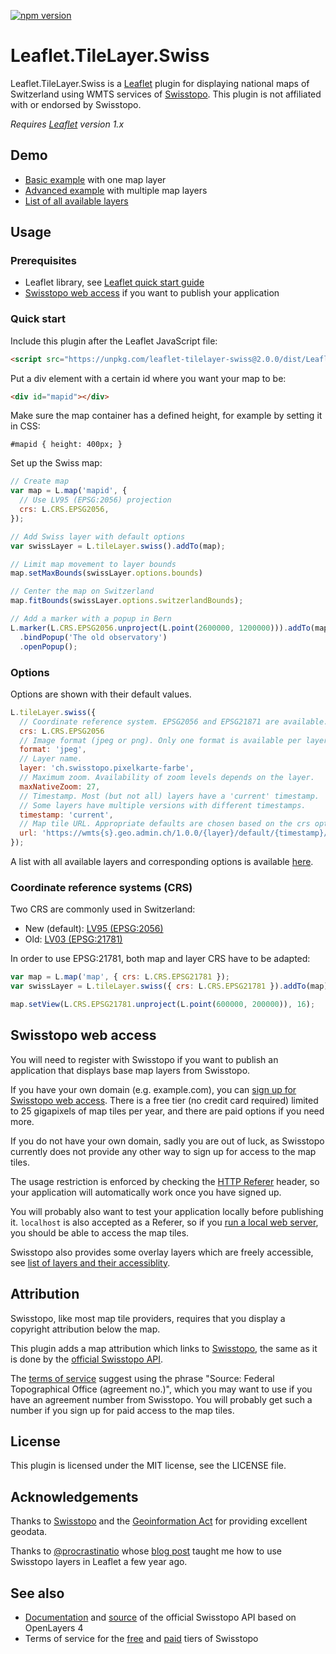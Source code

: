 [![npm version](https://img.shields.io/npm/v/leaflet-tilelayer-swiss.svg)](https://www.npmjs.com/package/leaflet-tilelayer-swiss)

# Leaflet.TileLayer.Swiss

Leaflet.TileLayer.Swiss is a [Leaflet](https://leafletjs.com/) plugin for
displaying national maps of Switzerland using WMTS services of
[Swisstopo](https://www.swisstopo.ch/).
This plugin is not affiliated with or endorsed by Swisstopo.

_Requires [Leaflet](https://leafletjs.com/) version 1.x_

## Demo

- [Basic example](https://leaflet-tilelayer-swiss.karavia.ch/examples/basic.html)
  with one map layer
- [Advanced example](https://leaflet-tilelayer-swiss.karavia.ch/examples/advanced.html)
  with multiple map layers
- [List of all available layers](https://leaflet-tilelayer-swiss.karavia.ch/examples/layers.html)

## Usage

### Prerequisites

- Leaflet library, see [Leaflet quick start guide](https://leafletjs.com/examples/quick-start/)
- [Swisstopo web access](#swisstopo-web-access) if you want to publish your application

### Quick start

Include this plugin after the Leaflet JavaScript file:

```html
<script src="https://unpkg.com/leaflet-tilelayer-swiss@2.0.0/dist/Leaflet.TileLayer.Swiss.js"></script>
```

Put a div element with a certain id where you want your map to be:

```html
<div id="mapid"></div>
```

Make sure the map container has a defined height, for example by setting it in CSS:

```
#mapid { height: 400px; }
```

Set up the Swiss map:

```javascript
// Create map
var map = L.map('mapid', {
  // Use LV95 (EPSG:2056) projection
  crs: L.CRS.EPSG2056,
});

// Add Swiss layer with default options
var swissLayer = L.tileLayer.swiss().addTo(map);

// Limit map movement to layer bounds
map.setMaxBounds(swissLayer.options.bounds)

// Center the map on Switzerland
map.fitBounds(swissLayer.options.switzerlandBounds);

// Add a marker with a popup in Bern
L.marker(L.CRS.EPSG2056.unproject(L.point(2600000, 1200000))).addTo(map)
  .bindPopup('The old observatory')
  .openPopup();
```

### Options

Options are shown with their default values.

```javascript
L.tileLayer.swiss({
  // Coordinate reference system. EPSG2056 and EPSG21871 are available.
  crs: L.CRS.EPSG2056
  // Image format (jpeg or png). Only one format is available per layer.
  format: 'jpeg',
  // Layer name.
  layer: 'ch.swisstopo.pixelkarte-farbe',
  // Maximum zoom. Availability of zoom levels depends on the layer.
  maxNativeZoom: 27,
  // Timestamp. Most (but not all) layers have a 'current' timestamp.
  // Some layers have multiple versions with different timestamps.
  timestamp: 'current',
  // Map tile URL. Appropriate defaults are chosen based on the crs option.
  url: 'https://wmts{s}.geo.admin.ch/1.0.0/{layer}/default/{timestamp}/2056/{z}/{x}/{y}.{format}'
});
```

A list with all available layers and corresponding options is available
[here](https://leaflet-tilelayer-swiss.karavia.ch/examples/layers.html).

### Coordinate reference systems (CRS)

Two CRS are commonly used in Switzerland:

- New (default): [LV95 (EPSG:2056)](https://epsg.io/2056)
- Old: [LV03 (EPSG:21781)](https://epsg.io/21781)

In order to use EPSG:21781, both map and layer CRS have to be adapted:

```javascript
var map = L.map('map', { crs: L.CRS.EPSG21781 });
var swissLayer = L.tileLayer.swiss({ crs: L.CRS.EPSG21781 }).addTo(map);

map.setView(L.CRS.EPSG21781.unproject(L.point(600000, 200000)), 16);
```

## Swisstopo web access

You will need to register with Swisstopo if you want to publish an application that
displays base map layers from Swisstopo.

If you have your own domain (e.g. example.com), you can
[sign up for Swisstopo web access](https://www.swisstopo.ch/webaccess). There is a free tier (no credit card required) limited to 25 gigapixels of map tiles per year, and there are paid options if you need more.

If you do not have your own domain, sadly you are out of luck, as Swisstopo currently does not provide
any other way to sign up for access to the map tiles.

The usage restriction is enforced by checking the [HTTP Referer](https://en.wikipedia.org/wiki/HTTP_referer)
header, so your application will automatically work once you have signed up.

You will probably also want to test your application locally before publishing it. `localhost` is also accepted
as a Referer, so if you
[run a local web server](https://developer.mozilla.org/en-US/docs/Learn/Common_questions/set_up_a_local_testing_server#Running_a_simple_local_HTTP_server), you should be able to access the map tiles.

Swisstopo also provides some overlay layers which are freely accessible, see
[list of layers and their accessiblity](https://api3.geo.admin.ch/api/faq/index.html#which-layers-are-available).

## Attribution

Swisstopo, like most map tile providers, requires that you display a copyright attribution below the map.

This plugin adds a map attribution which links to
[Swisstopo](https://www.swisstopo.ch/), the same as it is done
by the [official Swisstopo API](https://api3.geo.admin.ch/).

The
[terms of service](https://www.swisstopo.admin.ch/en/home/meta/conditions/geoservices/free-geoservice-license.html)
suggest using the phrase "Source: Federal Topographical Office (agreement no.)", which
you may want to use if you have an agreement number from Swisstopo. You will probably
get such a number if you sign up for paid access to the map tiles.

## License

This plugin is licensed under the MIT license, see the LICENSE file.

## Acknowledgements

Thanks to [Swisstopo](https://www.swisstopo.ch/) and the
[Geoinformation Act](https://www.admin.ch/opc/en/classified-compilation/20050726/index.html)
for providing excellent geodata.

Thanks to [@procrastinatio](https://github.com/procrastinatio) whose
[blog post](https://www.procrastinatio.org/2014/11/16/native-wmts-leaflet/)
taught me how to use Swisstopo layers in Leaflet a few year ago.

## See also

- [Documentation](https://api3.geo.admin.ch/) and
  [source](https://github.com/geoadmin/ol3) of the official Swisstopo API based
  on OpenLayers 4
- Terms of service for the
  [free](https://www.swisstopo.admin.ch/en/home/meta/conditions/geoservices/free-geoservice-license.html)
  and
  [paid](https://www.swisstopo.admin.ch/en/home/meta/conditions/geoservices/geoservice-license.html)
  tiers of Swisstopo
